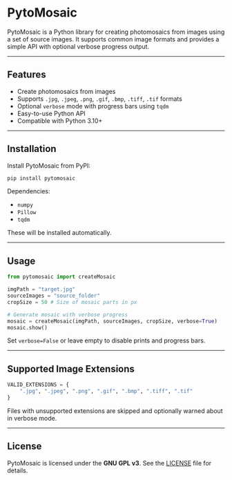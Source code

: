 # PytoMosaic

PytoMosaic is a Python library for creating photomosaics from images using a set of source images. It supports common image formats and provides a simple API with optional verbose progress output.

---

## Features

* Create photomosaics from images
* Supports `.jpg`, `.jpeg`, `.png`, `.gif`, `.bmp`, `.tiff`, `.tif` formats
* Optional `verbose` mode with progress bars using `tqdm`
* Easy-to-use Python API
* Compatible with Python 3.10+

---

## Installation

Install PytoMosaic from PyPI:

```bash
pip install pytomosaic
```

Dependencies:

* `numpy`
* `Pillow`
* `tqdm`

These will be installed automatically.

---

## Usage

```python
from pytomosaic import createMosaic

imgPath = "target.jpg"
sourceImages = "source_folder"
cropSize = 50 # Size of mosaic parts in px

# Generate mosaic with verbose progress
mosaic = createMosaic(imgPath, sourceImages, cropSize, verbose=True)
mosaic.show()
```

Set `verbose=False` or leave empty to disable prints and progress bars.

---

## Supported Image Extensions

```python
VALID_EXTENSIONS = {
    ".jpg", ".jpeg", ".png", ".gif", ".bmp", ".tiff", ".tif"
}
```

Files with unsupported extensions are skipped and optionally warned about in verbose mode.

---

## License

PytoMosaic is licensed under the **GNU GPL v3**. See the [LICENSE](LICENSE) file for details.
